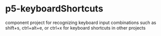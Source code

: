 # p5-keyboardShortcuts
component project for recognizing keyboard input combinations such as shift+s, ctrl+alt+e, or ctrl+x for keyboard shortcuts in other projects
